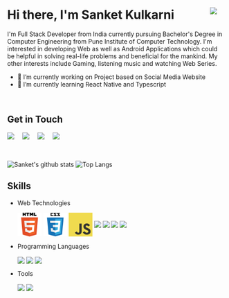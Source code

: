 # Hi there, I'm Sanket Kulkarni <img align="right" width="35px" src="https://camo.githubusercontent.com/e8e7b06ecf583bc040eb60e44eb5b8e0ecc5421320a92929ce21522dbc34c891/68747470733a2f2f6d656469612e67697068792e636f6d2f6d656469612f6876524a434c467a6361737252346961377a2f67697068792e676966"/>

I'm Full Stack Developer from India currently pursuing Bachelor's Degree in Computer Engineering from Pune Institute of Computer Technology. I'm interested in developing Web as well as Android Applications which could be helpful in solving real-life problems and beneficial for the mankind. My other interests include Gaming, listening music and watching Web Series.

-   🔭 I’m currently working on Project based on Social Media Website
-   🌱 I’m currently learning React Native and Typescript

<br/>

## Get in Touch

[<img align="left" width="35px" src="https://cdn.jsdelivr.net/npm/simple-icons@v4/icons/linkedin.svg"/>][linkedin]
[<img align="left" width="35px" src="https://cdn.jsdelivr.net/npm/simple-icons@v4/icons/gmail.svg"/>](mailto:sakulkarni0801@gmail.com)
[<img align="left" width="35px" src="https://cdn.jsdelivr.net/npm/simple-icons@v4/icons/github.svg"/>][github]
[<img align="left" width="35px" src="https://cdn.jsdelivr.net/npm/simple-icons@v4/icons/instagram.svg"/>][instagram]
<br/>
<br/>
<br/>

![Sanket's github stats](https://github-readme-stats.vercel.app/api?username=Sanketak08&show_icons=true&theme=tokyonight)
![Top Langs](https://github-readme-stats.vercel.app/api/top-langs/?username=Sanketak08&layout=compact&theme=tokyonight)

## Skills

-   Web Technologies
    <!-- html -->

    <img align="center" width="55px" src="https://raw.githubusercontent.com/github/explore/80688e429a7d4ef2fca1e82350fe8e3517d3494d/topics/html/html.png"/>
    <!-- css -->

    <img align="center" width="55px" src="https://raw.githubusercontent.com/github/explore/80688e429a7d4ef2fca1e82350fe8e3517d3494d/topics/css/css.png"/>
    <!-- javascript -->

    <img align="center" width="55px" src="https://raw.githubusercontent.com/github/explore/80688e429a7d4ef2fca1e82350fe8e3517d3494d/topics/javascript/javascript.png"/>
    <!-- bootstrap -->

    <img align="center" width="55px" src="https://camo.githubusercontent.com/e480712d4033388f6b85d9e96b6348ca2d92f27c461e5d11a686e3d59c1db0e7/68747470733a2f2f696d672e69636f6e73382e636f6d2f636f6c6f722f36352f3030303030302f626f6f7473747261702e706e67"/>
    <!-- react -->

    <img align="center" width="55px" src="https://camo.githubusercontent.com/0987d654392fd3073d9a19c26c9f39d6624c5274bd86a77cef3c7d6d4c65b15a/68747470733a2f2f696d672e69636f6e73382e636f6d2f756c74726176696f6c65742f35352f3030303030302f72656163742e706e67"/>
    <!-- node -->

    <img align="center" width="55px" src="https://camo.githubusercontent.com/45612d366a69669f27330ea002140a7753e6993bfaaf874cf8435319a908dfd2/68747470733a2f2f696d672e69636f6e73382e636f6d2f636f6c6f722f38302f3030303030302f6e6f64656a732e706e67"/>
    <!-- mongodb -->

    <img align="center" width="55px" src="https://camo.githubusercontent.com/3340e31c2fba36d78a1e614a727689b2af44ce6e04f8cd66f8c122663dee0997/68747470733a2f2f696d672e69636f6e73382e636f6d2f636f6c6f722f37302f3030303030302f6d6f6e676f64622e706e67"/>

-   Programming Languages
    <!-- c -->

    <img align="center" width="55px" src="https://camo.githubusercontent.com/a6cdfd6d3ef1ce216eca4afa206d6a9567ae724ae27751a79beceb223fa5c9ae/68747470733a2f2f696d672e69636f6e73382e636f6d2f636f6c6f722f36352f3030303030302f632d70726f6772616d6d696e672e706e67"/>
    <!-- c++ -->

    <img align="center" width="55px" src="https://camo.githubusercontent.com/1d0db2e60654b303a839322fa43becfb8e7f15c689aa772509d9a4e024ab547b/68747470733a2f2f696d672e69636f6e73382e636f6d2f636f6c6f722f36352f3030303030302f632d706c75732d706c75732d6c6f676f2e706e67"/>
    <!-- python -->

    <img align="center" width="55px" src="https://camo.githubusercontent.com/0eda27ee2de8b8c942807220a64c665f7044f88f552f9f844079678d1b3db68d/68747470733a2f2f696d672e69636f6e73382e636f6d2f636f6c6f722f36352f3030303030302f707974686f6e2e706e67"/>

-   Tools
    <!-- github -->
    <img align="center" width="55px" src="https://camo.githubusercontent.com/09ec1c12aff93964dc91ad7753fe5bad3381ccc0f9ab1ff0038618c978ab2a9e/68747470733a2f2f696d672e69636f6e73382e636f6d2f77696e646f77732f36352f3030303030302f6769746875622e706e67"/>
    <!-- markdown -->
    <img align="center" width="55px" src="https://camo.githubusercontent.com/3110d3398da81e165a315b7b52e67884ef20109b1210dae051fe2839c47b97f6/68747470733a2f2f696d672e69636f6e73382e636f6d2f636f6c6f722f36352f3030303030302f6d61726b646f776e2e706e67"/>

[linkedin]: http://www.linkedin.com/in/sanket-a-kulkarni
[github]: http://www.github.com/Sanketak08
[instagram]: https://www.instagram.com/sanketak_08/
